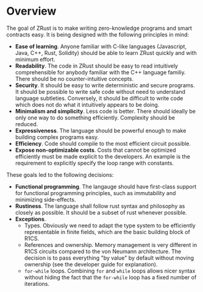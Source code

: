 # Overview

The goal of ZRust is to make writing zero-knowledge programs and smart
contracts easy. It is being designed with the following principles in mind:

- **Ease of learning**. Anyone familiar with C-like languages (Javascript, Java,
 C++, Rust, Solidity) should be able to learn ZRust quickly and with
 minimum effort.
- **Readability**. The code in ZRust should be easy to read intuitively
 comprehensible for anybody familiar with the C++ language familiy. There should
 be no counter-intuitive concepts.
- **Security**. It should be easy to write deterministic and secure programs.
 It should be possible to write safe code without need to understand language
 subtleties. Conversely, it should be difficult to write code which does not do
 what it intuitively appears to be doing.
- **Minimalism and simplicity**. Less code is better. There should ideally be
 only one way to do something efficiently. Complexity should be reduced.
- **Expressiveness**. The language should be powerful enough to make building
 complex programs easy.
- **Efficiency**. Code should compile to the most efficient circuit possible.
- **Expose non-optimizable costs**. Costs that cannot be optimized efficiently
 must be made explicit to the developers. An example is the requirement to
 explicitly specify the loop range with constants.

These goals led to the following decisions:

- **Functional programming**. The langauge should have first-class support for
 functional programming principles, such as immutability and minimizing
 side-effects.
- **Rustiness**. The language shall follow rust syntax and philosophy as closely
 as possible. It should be a subset of rust whenever possible. 
- **Exceptions**.
  - Types. Obviously we need to adapt the type system to be efficiently
   representable in finite fields, which are the basic building block of R1CS.
  - References and ownership. Memory management is very different in R1CS
   circuits compared to the von Neumann architecture. The decision is to pass
   everything "by value" by default without moving ownership (see the developer
   guide for explanation).
  - `for-while` loops. Combining `for` and `while` loops allows nicer syntax
   without hiding the fact that the `for-while` loop has a fixed number
   of iterations.
